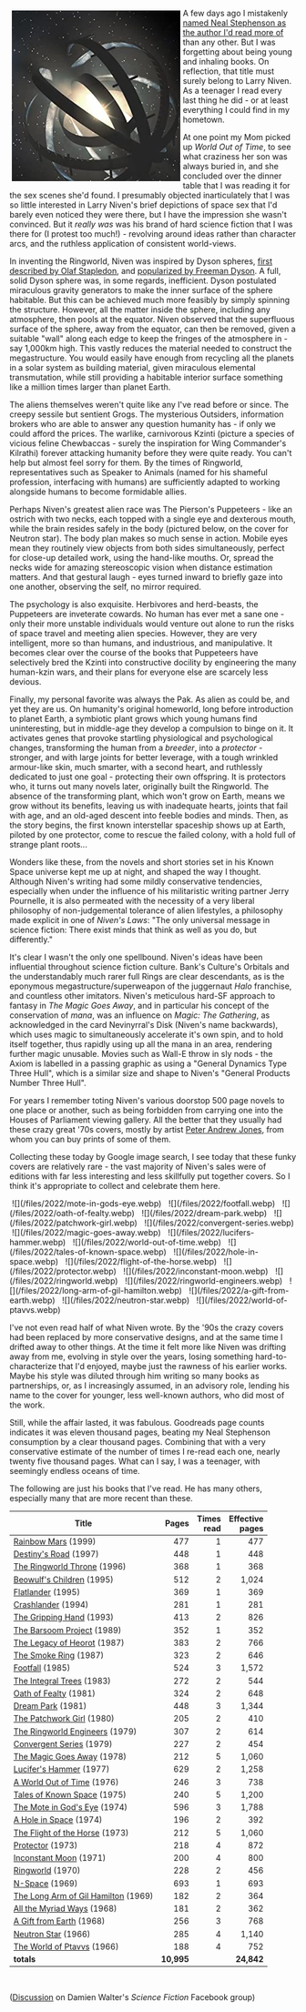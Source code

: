 <!--
.. title: The Works of Larry Niven
.. slug: the-works-of-larry-niven
.. date: 2022-01-14 17:37:37 UTC-06:00
.. tags: media,book,fiction,science-fiction,novel,short,niven
-->

<span style="float: left; padding: 0.3em">![](/files/2022/nested-ringworlds.webp)</span>

A few days ago I mistakenly
[named Neal Stephenson as the author I'd read more of](/posts/termination-shock)
than any other. But I was forgetting about being young and inhaling books.
On reflection, that title must surely belong to Larry Niven. As a teenager I
read every last thing he did - or at least everything I could find in my
hometown.

At one point my Mom picked up *World Out of Time*, to see what craziness her
son was always buried in, and she concluded over the dinner table that I was
reading it for the sex scenes she'd found. I presumably objected inarticulately
that I was so little interested in Larry Niven's brief depictions of space sex
that I'd barely even noticed they were there, but I have the impression she
wasn't convinced. But it *really was* was his brand of hard science fiction
that I was there for (I protest too much!) - revolving around ideas rather than
character arcs, and the ruthless application of consistent world-views.

In inventing the Ringworld, Niven was inspired by Dyson spheres,
[first described by Olaf Stapledon](https://en.wikipedia.org/wiki/Star_Maker),
and [popularized by Freeman Dyson](https://web.archive.org/web/20140109033551/http://meaningoflife.tv/transcript.php?speaker=dyson).
A full, solid Dyson sphere was, in some regards, inefficient. Dyson postulated
miraculous gravity generators to make the inner surface of the sphere
habitable. But this can be achieved much more feasibly by simply spinning the
structure. However, all the matter inside the sphere, including any atmosphere,
then pools at the equator. Niven observed that the superfluous surface of the
sphere, away from the equator, can then be removed, given a suitable "wall"
along each edge to keep the fringes of the atmosphere in - say 1,000km high.
This vastly reduces the material needed to construct the megastructure. You
would easily have enough from recycling all the planets in a solar system as
building material, given miraculous elemental transmutation, while still
providing a habitable interior surface something like a million times larger
than planet Earth.

The aliens themselves weren't quite like any I've read before or since. The
creepy sessile but sentient Grogs. The mysterious Outsiders, information
brokers who are able to answer any question humanity has - if only we could
afford the prices. The warlike, carnivorous Kzinti (picture a species of
vicious feline Chewbaccas - surely the inspiration for Wing Commander's
Kilrathi) forever attacking humanity before they were quite ready. You can't
help but almost feel sorry for them. By the times of Ringworld, representatives
such as Speaker to Animals (named for his shameful profession, interfacing with
humans) are sufficiently adapted to working alongside humans to become
formidable allies.

Perhaps Niven's greatest alien race was The Pierson's Puppeteers - like an
ostrich with two necks, each topped with a single eye and dexterous mouth,
while the brain resides safely in the body (pictured below, on the cover for
Neutron star). The body plan makes so much sense in action. Mobile eyes mean
they routinely view objects from both sides simultaneously, perfect for
close-up detailed work, using the hand-like mouths. Or, spread the necks wide
for amazing stereoscopic vision when distance estimation matters. And that
gestural laugh - eyes turned inward to briefly gaze into one another, observing
the self, no mirror required.

The psychology is also exquisite. Herbivores and herd-beasts, the Puppeteers
are inveterate cowards. No human has ever met a sane one - only their more
unstable individuals would venture out alone to run the risks of space travel
and meeting alien species. However, they are very intelligent, more so than
humans, and industrious, and manipulative. It becomes clear over the course of
the books that Puppeteers have selectively bred the Kzinti into constructive
docility by engineering the many human-kzin wars, and their plans for everyone
else are scarcely less devious.

Finally, my personal favorite was always the Pak. As alien as could be, and yet
they are us. On humanity's original homeworld, long before introduction to
planet Earth, a symbiotic plant grows which young humans find uninteresting,
but in middle-age they develop a compulsion to binge on it. It activates genes
that provoke startling physiological and psychological changes, transforming
the human from a *breeder*, into a *protector* - stronger, and with large
joints for better leverage, with a tough wrinkled armour-like skin, much
smarter, with a second heart, and ruthlessly dedicated to just one goal -
protecting their own offspring. It is protectors who, it turns out many novels
later, originally built the Ringworld. The absence of the transforming plant,
which won't grow on Earth, means we grow without its benefits, leaving us with
inadequate hearts, joints that fail with age, and an old-aged descent into
feeble bodies and minds. Then, as the story begins, the first known
interstellar spaceship shows up at Earth, piloted by one protector, come to
rescue the failed colony, with a hold full of strange plant roots...

Wonders like these, from the novels and short stories set in his Known Space
universe kept me up at night, and shaped the way I thought. Although Niven's
writing had some mildly conservative tendencies, especially when under the
influence of his militaristic writing partner Jerry Pournelle, it is also
permeated with the necessity of a very liberal philosophy of non-judgemental
tolerance of alien lifestyles, a philosophy made explicit in one of *Niven's
Laws*: "The only universal message in science fiction: There exist minds that
think as well as you do, but differently."

It's clear I wasn't the only one spellbound. Niven's ideas have been
influential throughout science fiction culture. Bank's Culture's Orbitals and
the understandably much rarer full Rings are clear descendants, as is the
eponymous megastructure/superweapon of the juggernaut *Halo* franchise, and
countless other imitators. Niven's meticulous hard-SF approach to fantasy in
*The Magic Goes Away*, and in particular his concept of the conservation of
*mana*, was an influence on *Magic: The Gathering*, as acknowledged in the card
Nevinyrral's Disk (Niven's name backwards), which uses magic to simultaneously
accelerate it's own spin, and to hold itself together, thus rapidly using up
all the mana in an area, rendering further magic unusable. Movies such as
Wall-E throw in sly nods - the Axiom is labelled in a passing graphic as using
a "General Dynamics Type Three Hull", which is a similar size and shape to
Niven's "General Products Number Three Hull".

For years I remember toting Niven's various doorstop 500 page novels to one
place or another, such as being forbidden from carrying one into the Houses of
Parliament viewing gallery. All the better that they usually had these crazy
great '70s covers, mostly by artist
[Peter Andrew Jones](http://www.peterandrewjones.net/iacg.htm),
from whom you can buy prints of some of them.

Collecting these today by Google image search, I see today that these funky
covers are relatively rare - the vast majority of Niven's sales were of
editions with far less interesting and less skillfully put together covers. So
I think it's appropriate to collect and celebrate them here.

<span style="float: left">
<span style="padding: 0.3em">![](/files/2022/mote-in-gods-eye.webp)</span>
<span style="padding: 0.3em">![](/files/2022/footfall.webp)</span>
<span style="padding: 0.3em">![](/files/2022/oath-of-fealty.webp)</span>
<span style="padding: 0.3em">![](/files/2022/dream-park.webp)</span>
<span style="padding: 0.3em">![](/files/2022/patchwork-girl.webp)</span>
<span style="padding: 0.3em">![](/files/2022/convergent-series.webp)</span>
<span style="padding: 0.3em">![](/files/2022/magic-goes-away.webp)</span>
<span style="padding: 0.3em">![](/files/2022/lucifers-hammer.webp)</span>
<span style="padding: 0.3em">![](/files/2022/world-out-of-time.webp)</span>
<span style="padding: 0.3em">![](/files/2022/tales-of-known-space.webp)</span>
<span style="padding: 0.3em">![](/files/2022/hole-in-space.webp)</span>
<span style="padding: 0.3em">![](/files/2022/flight-of-the-horse.webp)</span>
<span style="padding: 0.3em">![](/files/2022/protector.webp)</span>
<span style="padding: 0.3em">![](/files/2022/inconstant-moon.webp)</span>
<span style="padding: 0.3em">![](/files/2022/ringworld.webp)</span>
<span style="padding: 0.3em">![](/files/2022/ringworld-engineers.webp)</span>
<span style="padding: 0.3em">![](/files/2022/long-arm-of-gil-hamilton.webp)</span>
<span style="padding: 0.3em">![](/files/2022/a-gift-from-earth.webp)</span>
<span style="padding: 0.3em">![](/files/2022/neutron-star.webp)</span>
<span style="padding: 0.3em">![](/files/2022/world-of-ptavvs.webp)</span>
</span>

<br style="clear: both" />

I've not even read half of what Niven wrote. By the '90s the crazy covers had
been replaced by more conservative designs, and at the same time I drifted away
to other things. At the time it felt more like Niven was drifting away from me,
evolving in style over the years, losing something hard-to-characterize that
I'd enjoyed, maybe just the rawness of his earlier works. Maybe his style was
diluted through him writing so many books as partnerships, or, as I
increasingly assumed, in an advisory role, lending his name to the cover for
younger, less well-known authors, who did most of the work.

Still, while the affair lasted, it was fabulous. Goodreads page counts
indicates it was eleven thousand pages, beating my Neal Stephenson consumption
by a clear thousand pages. Combining that with a very conservative estimate of
the number of times I re-read each one, nearly twenty five thousand pages. What
can I say, I was a teenager, with seemingly endless oceans of time.

The following are just his books that I've read. He has many others, especially
many that are more recent than these.

| Title              | Pages | Times<br />read | Effective<br />pages |
|-----------------------------------------|----:|--:|------:|
| [Rainbow Mars](https://www.goodreads.com/book/show/100379.Rainbow_Mars) (1999)                       | 477 | 1 |   477 |
| [Destiny's Road](https://www.goodreads.com/book/show/64750.Destiny_s_Road) (1997)                    | 448 | 1 |   448 |
| [The Ringworld Throne](https://www.goodreads.com/book/show/64467.The_Ringworld_Throne) (1996)        | 368 | 1 |   368 |
| [Beowulf's Children](https://www.goodreads.com/book/show/69448.Beowulf_s_Children) (1995)            | 512 | 2 | 1,024 |
| [Flatlander](https://www.goodreads.com/book/show/40932142-flatlander) (1995)                         | 369 | 1 |   369 |
| [Crashlander](https://www.goodreads.com/book/show/100347.Crashlander) (1994)                         | 281 | 1 |   281 |
| [The Gripping Hand](https://www.goodreads.com/book/show/218453.The_Gripping_Hand) (1993)             | 413 | 2 |   826 |
| [The Barsoom Project](https://www.goodreads.com/book/show/218470.The_Barsoom_Project) (1989)         | 352 | 1 |   352 |
| [The Legacy of Heorot](https://www.goodreads.com/book/show/899392.The_Legacy_of_Heorot) (1987)       | 383 | 2 |   766 |
| [The Smoke Ring](https://www.goodreads.com/book/show/100351.The_Smoke_Ring) (1987)                   | 323 | 2 |   646 |
| [Footfall](https://www.goodreads.com/book/show/116356.Footfall) (1985)                               | 524 | 3 | 1,572 |
| [The Integral Trees](https://www.goodreads.com/book/show/939740.The_Integral_Trees) (1983)           | 272 | 2 |   544 |
| [Oath of Fealty](https://www.goodreads.com/book/show/583441.Oath_of_Fealty) (1981)                   | 324 | 2 |   648 |
| [Dream Park](https://www.goodreads.com/book/show/357922.Dream_Park) (1981)                           | 448 | 3 | 1,344 |
| [The Patchwork Girl](https://www.goodreads.com/book/show/1124048.The_Patchwork_Girl) (1980)          | 205 | 2 |   410 |
| [The Ringworld Engineers](https://www.goodreads.com/book/show/61181.The_Ringworld_Engineers) (1979)  | 307 | 2 |   614 |
| [Convergent Series](https://www.goodreads.com/book/show/1124090.Convergent_Series) (1979)            | 227 | 2 |   454 |
| [The Magic Goes Away](https://www.goodreads.com/book/show/1002736.The_Magic_Goes_Away) (1978)        | 212 | 5 | 1,060 |
| [Lucifer's Hammer](https://www.goodreads.com/book/show/218467.Lucifer_s_Hammer) (1977)               | 629 | 2 | 1,258 |
| [A World Out of Time](https://www.goodreads.com/book/show/64725.A_World_Out_of_Time) (1976)          | 246 | 3 |   738 |
| [Tales of Known Space](https://www.goodreads.com/book/show/100359.Tales_of_Known_Space) (1975)       | 240 | 5 | 1,200 |
| [The Mote in God's Eye](https://www.goodreads.com/book/show/100365.The_Mote_in_God_s_Eye) (1974)     | 596 | 3 | 1,788 |
| [A Hole in Space](https://www.goodreads.com/book/show/218473.A_Hole_in_Space) (1974)                 | 196 | 2 |   392 |
| [The Flight of the Horse](https://www.goodreads.com/book/show/378683.The_Flight_of_the_Horse) (1973) | 212 | 5 | 1,060 |
| [Protector](https://www.goodreads.com/book/show/100344.Protector) (1973)                             | 218 | 4 |   872 |
| [Inconstant Moon](https://www.goodreads.com/book/show/1255867.Inconstant_Moon) (1971)                | 200 | 4 |   800 |
| [Ringworld](https://www.goodreads.com/book/show/61179.Ringworld) (1970)                              | 228 | 2 |   456 |
| [N-Space](https://www.goodreads.com/book/show/100363.N_Space) (1969)                                 | 693 | 1 |   693 |
| [The Long Arm of Gil Hamilton](https://www.goodreads.com/book/show/116355.The_Long_Arm_of_Gil_Hamilton) (1969) | 182 | 2 |   364 |
| [All the Myriad Ways](https://www.goodreads.com/book/show/218479.All_the_Myriad_Ways) (1968)         | 181 | 2 |   362 |
| [A Gift from Earth](https://www.goodreads.com/book/show/218461.A_Gift_from_Earth) (1968)             | 256 | 3 |   768 |
| [Neutron Star](https://www.goodreads.com/book/show/100366.Neutron_Star) (1966)                       | 285 | 4 | 1,140 |
| [The World of Ptavvs](https://www.goodreads.com/book/show/218463.The_World_of_Ptavvs) (1966)         | 188 | 4 |   752 |
|                                                                               **totals** | **10,995** |   | **24,842** |

<br />

([Discussion](https://www.facebook.com/groups/324897304599197/permalink/1329010600854524 )
on Damien Walter's *Science Fiction* Facebook group)

<br style="clear: both" />

